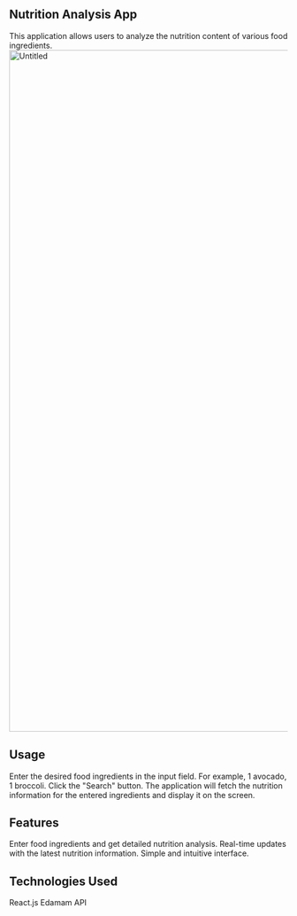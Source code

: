 ## Nutrition Analysis App
This application allows users to analyze the nutrition content of various food ingredients.
<img width="1231" alt="Untitled" src="https://github.com/torry91/food-analysis/assets/149702982/0e28781f-2319-47cb-a9e7-4f6897d12c2f">
## Usage
Enter the desired food ingredients in the input field. For example, 1 avocado, 1 broccoli.
Click the "Search" button.
The application will fetch the nutrition information for the entered ingredients and display it on the screen.

## Features
Enter food ingredients and get detailed nutrition analysis.
Real-time updates with the latest nutrition information.
Simple and intuitive interface.

## Technologies Used
React.js
Edamam API
